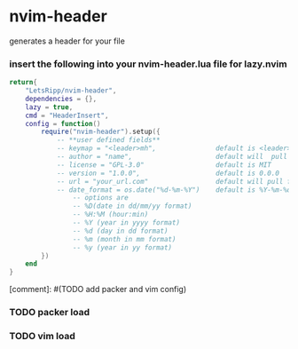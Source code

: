 # nvim-header
generates a header for your file

### insert the following into your nvim-header.lua file for lazy.nvim
```lua
return{
    "LetsRipp/nvim-header",
    dependencies = {},
    lazy = true,
    cmd = "HeaderInsert",
    config = function()
        require("nvim-header").setup({
            -- **user defined fields**
            -- keymap = "<leader>mh",               default is <leader>mh
            -- author = "name",                     default will  pull from git config
            -- license = "GPL-3.0"                  default is MIT
            -- version = "1.0.0",                   default is 0.0.0
            -- url = "your_url.com"                 default will pull from git config 
            -- date_format = os.date("%d-%m-%Y")    default is %Y-%m-%d or (2025-01-15) 
                -- options are
                -- %D(date in dd/mm/yy format)
                -- %H:%M (hour:min)
                -- %Y (year in yyyy format)
                -- %d (day in dd format)
                -- %m (month in mm format) 
                -- %y (year in yy format)
        })
    end
}
```
[comment]: #(TODO add packer and vim config)

### TODO packer load
### TODO vim load
